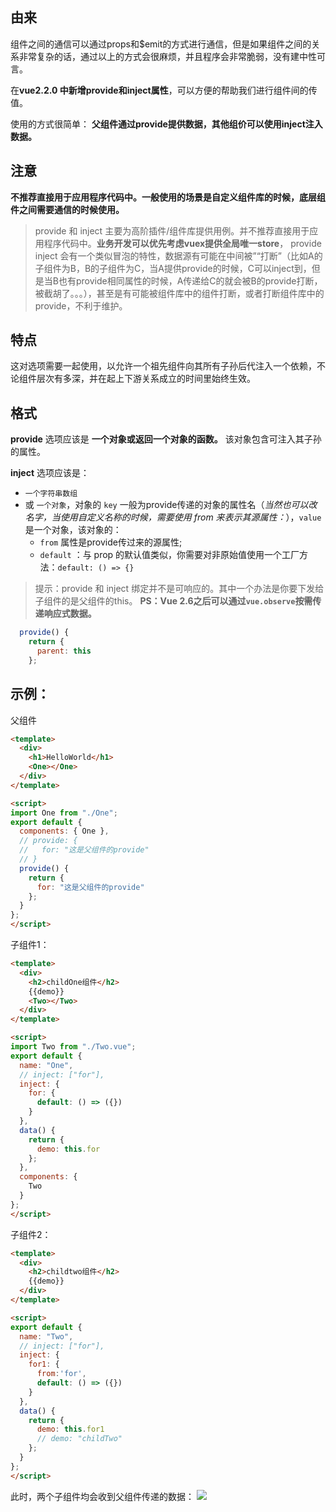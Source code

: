 ## 由来

组件之间的通信可以通过props和$emit的方式进行通信，但是如果组件之间的关系非常复杂的话，通过以上的方式会很麻烦，并且程序会非常脆弱，没有建中性可言。

在**vue2.2.0 中新增provide和inject属性**，可以方便的帮助我们进行组件间的传值。

使用的方式很简单：
**父组件通过provide提供数据，其他组价可以使用inject注入数据。**

## 注意

**不推荐直接用于应用程序代码中。一般使用的场景是自定义组件库的时候，底层组件之间需要通信的时候使用。**

> provide 和 inject 主要为高阶插件/组件库提供用例。并不推荐直接用于应用程序代码中。**业务开发可以优先考虑vuex提供全局唯一store**， provide inject 会有一个类似冒泡的特性，数据源有可能在中间被”“打断”（比如A的子组件为B，B的子组件为C，当A提供provide的时候，C可以inject到，但是当B也有provide相同属性的时候，A传递给C的就会被B的provide打断，被截胡了。。。），甚至是有可能被组件库中的组件打断，或者打断组件库中的provide，不利于维护。

## 特点

这对选项需要一起使用，以允许一个祖先组件向其所有子孙后代注入一个依赖，不论组件层次有多深，并在起上下游关系成立的时间里始终生效。

## 格式

**provide** 选项应该是 **一个对象或返回一个对象的函数。** 该对象包含可注入其子孙的属性。

**inject** 选项应该是：
- `一个字符串数组`
- 或 `一个对象`，对象的 `key` 一般为provide传递的对象的属性名（_当然也可以改名字，当使用自定义名称的时候，需要使用 from 来表示其源属性：_），`value` 是一个对象，该对象的：
    - `from` 属性是provide传过来的源属性;
    - `default` ：与 prop 的默认值类似，你需要对非原始值使用一个工厂方法：`default: () => {}`

> 提示：provide 和 inject 绑定并不是可响应的。其中一个办法是你要下发给子组件的是父组件的this。
> **PS：Vue 2.6之后可以通过`vue.observe`按需传递响应式数据。**


```js
  provide() {
    return {
      parent: this
    };
```


## 示例：
父组件

```html
<template>
  <div>
    <h1>HelloWorld</h1>
    <One></One>
  </div>
</template>

<script>
import One from "./One";
export default {
  components: { One },
  // provide: {
  //   for: "这是父组件的provide"
  // }
  provide() {
    return {
      for: "这是父组件的provide"
    };
  }
};
</script>
```

子组件1：

```html
<template>
  <div>
    <h2>childOne组件</h2>
    {{demo}}
    <Two></Two>
  </div>
</template>

<script>
import Two from "./Two.vue";
export default {
  name: "One",
  // inject: ["for"],
  inject: {
    for: {
      default: () => ({})
    }
  },
  data() {
    return {
      demo: this.for
    };
  },
  components: {
    Two
  }
};
</script>
```


子组件2：

```html
<template>
  <div>
    <h2>childtwo组件</h2>
    {{demo}}
  </div>
</template>

<script>
export default {
  name: "Two",
  // inject: ["for"],
  inject: {
    for1: {
      from:'for',
      default: () => ({})
    }
  },
  data() {
    return {
      demo: this.for1
      // demo: "childTwo"
    };
  }
};
</script>
```

此时，两个子组件均会收到父组件传递的数据：
![](https://img-blog.csdnimg.cn/20190407173313888.png?x-oss-process=image/watermark,type_ZmFuZ3poZW5naGVpdGk,shadow_10,text_aHR0cHM6Ly9ibG9nLmNzZG4ubmV0L2x2b252ZQ==,size_16,color_FFFFFF,t_70)
